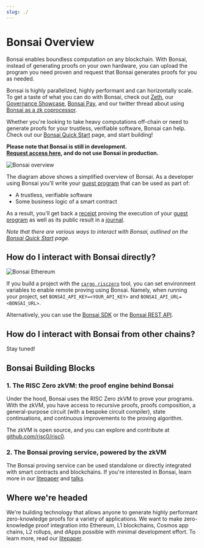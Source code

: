 ```yaml
---
slug: ./
---
```


# Bonsai Overview

Bonsai enables boundless computation on any blockchain.
With Bonsai, instead of generating proofs on your own hardware, you can upload the program you need proven and request that Bonsai generates proofs for you as needed.

Bonsai is highly parallelized, highly performant and can horizontally scale. To get a taste of what you can do with Bonsai, check out [Zeth], our [Governance Showcase], [Bonsai Pay], and our twitter thread about using [Bonsai as a zk coprocessor].

Whether you're looking to take heavy computations off-chain or need to generate proofs for your trustless, verifiable software, Bonsai can help.
Check out our [Bonsai Quick Start] page, and start building!

**Please note that Bonsai is still in development. <br/>
[Request access here], and do not use Bonsai in production.**

![Bonsai overview](/img/bonsai_architecture.png)

The diagram above shows a simplified overview of Bonsai.
As a developer using Bonsai you'll write your [guest program] that can be used as part of:

- A trustless, verifiable software
- Some business logic of a smart contract

As a result, you'll get back a [receipt] proving the execution of your [guest program] as well as its public result in a [journal].

_Note that there are various ways to interact with Bonsai, outlined on the [Bonsai Quick Start] page._

## How do I interact with Bonsai directly?

![Bonsai Ethereum](/img/bonsai_zkvm.png)

If you build a project with the [`cargo risczero`] tool, you can set environment variables to enable remote proving using Bonsai. Namely, when running your project, set `BONSAI_API_KEY=<YOUR_API_KEY>` and `BONSAI_API_URL=<BONSAI_URL>`.

Alternatively, you can use the [Bonsai SDK] or the [Bonsai REST API].

## How do I interact with Bonsai from other chains?

Stay tuned!

## Bonsai Building Blocks

### 1. The RISC Zero zkVM: the proof engine behind Bonsai

Under the hood, Bonsai uses the RISC Zero zkVM to prove your programs. With the zkVM, you have access to recursive proofs, proofs composition, a general-purpose circuit (with a bespoke circuit compiler), state continuations, and continuous improvements to the proving algorithm.

The zkVM is open source, and you can explore and contribute at [github.com/risc0/risc0](https://github.com/risc0/risc0).

### 2. The Bonsai proving service, powered by the zkVM

The Bonsai proving service can be used standalone or directly integrated with smart contracts and blockchains. If you're interested in Bonsai, learn more in our [litepaper] and [talks](https://youtu.be/nVAs2i-_Iyo?t=3044).

## Where we're headed

We're building technology that allows anyone to generate highly performant zero-knowledge proofs for a variety of applications. We want to make zero-knowledge proof integration into Ethereum, L1 blockchains, Cosmos app chains, L2 rollups, and dApps possible with minimal development effort. To learn more, read our [litepaper].

[litepaper]: /litepaper

[Request access here]: https://bonsai.xyz/apply

[`cargo risczero`]: https://crates.io/crates/cargo-risczero

[Bonsai SDK]: https://crates.io/crates/bonsai-sdk

[Bonsai REST API]: https://api.bonsai.xyz/swagger-ui/

[Bonsai Quick Start]: quickstart.md

[Bonsai as a zk coprocessor]: https://www.risczero.com/blog/a-guide-to-zk-coprocessors-for-scalability

[Governance Showcase]: https://github.com/risc0/risc0/tree/release-0.20/bonsai/examples/governance#readme

[Zeth]: https://www.risczero.com/news/zeth-release

[guest program]: /terminology#guest-program

[receipt]: /terminology#receipt

[journal]: /terminology#journal

[Bonsai Pay]: https://www.risczero.com/news/bonsai-pay
